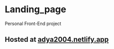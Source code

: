 # Landing_page
Personal Front-End project

## Hosted at <a target="_blank" href="https://adya2004.netlify.app">adya2004.netlify.app</a>
